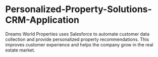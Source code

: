 # Personalized-Property-Solutions-CRM-Application
Dreams World Properties uses Salesforce to automate customer data collection and provide personalized property recommendations. This improves customer experience and helps the company grow in the real estate market.
